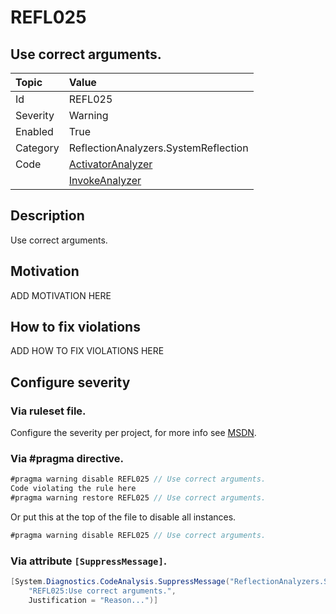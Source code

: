 # REFL025
## Use correct arguments.

| Topic    | Value
| :--      | :--
| Id       | REFL025
| Severity | Warning
| Enabled  | True
| Category | ReflectionAnalyzers.SystemReflection
| Code     | [ActivatorAnalyzer](https://github.com/DotNetAnalyzers/ReflectionAnalyzers/blob/master/ReflectionAnalyzers/NodeAnalzers/ActivatorAnalyzer.cs)
|          | [InvokeAnalyzer](https://github.com/DotNetAnalyzers/ReflectionAnalyzers/blob/master/ReflectionAnalyzers/NodeAnalzers/InvokeAnalyzer.cs)

## Description

Use correct arguments.

## Motivation

ADD MOTIVATION HERE

## How to fix violations

ADD HOW TO FIX VIOLATIONS HERE

<!-- start generated config severity -->
## Configure severity

### Via ruleset file.

Configure the severity per project, for more info see [MSDN](https://msdn.microsoft.com/en-us/library/dd264949.aspx).

### Via #pragma directive.
```C#
#pragma warning disable REFL025 // Use correct arguments.
Code violating the rule here
#pragma warning restore REFL025 // Use correct arguments.
```

Or put this at the top of the file to disable all instances.
```C#
#pragma warning disable REFL025 // Use correct arguments.
```

### Via attribute `[SuppressMessage]`.

```C#
[System.Diagnostics.CodeAnalysis.SuppressMessage("ReflectionAnalyzers.SystemReflection", 
    "REFL025:Use correct arguments.", 
    Justification = "Reason...")]
```
<!-- end generated config severity -->
